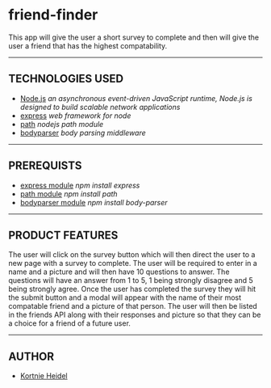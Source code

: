 
# friend-finder

This app will give the user a short survey to complete and then will give the user a friend that has the highest compatability.

---

## TECHNOLOGIES USED

- [Node.js](https://nodejs.org/en/docs/) _an asynchronous event-driven JavaScript runtime, Node.js is designed to build scalable network applications_
- [express](https://www.npmjs.com/package/express) _web framework for node_
- [path](https://www.npmjs.com/package/path) _nodejs path module_
- [bodyparser](https://www.npmjs.com/package/body-parser) _body parsing middleware_

---

## PREREQUISTS

- [express module](https://www.npmjs.com/package/express) _npm install express_
- [path module](https://www.npmjs.com/package/path) _npm install path_
- [bodyparser module](https://www.npmjs.com/package/body-parser) _npm install body-parser_

---

## PRODUCT FEATURES

The user will click on the survey button which will then direct the user to a new page with a survey to complete. The user will be required to enter in a name and a picture and will then have 10 questions to answer. The questions will have an answer from 1 to 5, 1 being strongly disagree and 5 being strongly agree. Once the user has completed the survey they will hit the submit button and a modal will appear with the name of their most compatable friend and a picture of that person. The user will then be listed in the friends API along with their responses and picture so that they can be a choice for a friend of a future user.

---

## AUTHOR

- [Kortnie Heidel](mailto:kortnie.evans@gmail.com)